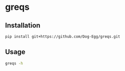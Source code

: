 # greqs

## Installation

```sh
pip install git+https://github.com/Dog-Egg/greqs.git
```

## Usage

```sh
greqs -h
```

